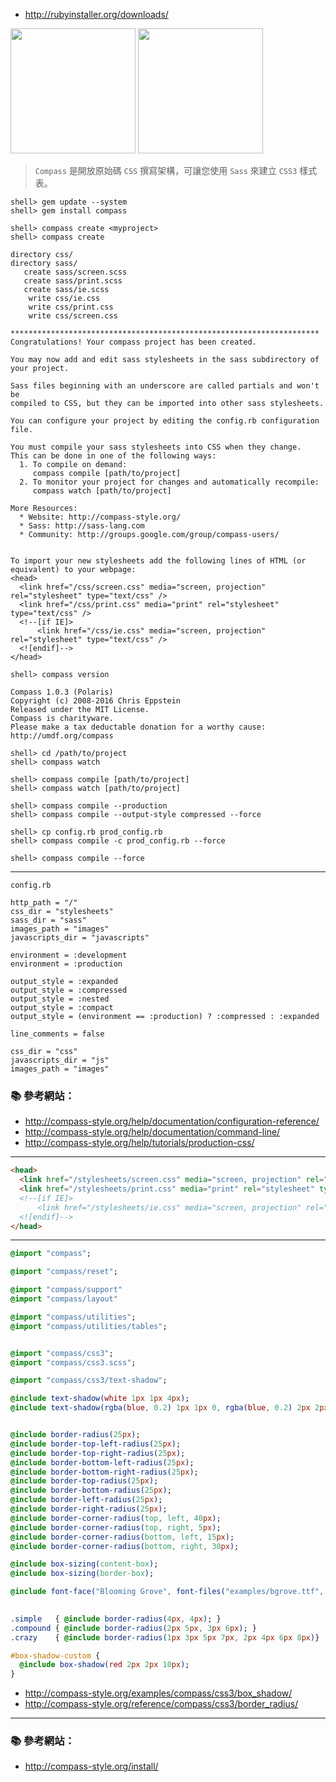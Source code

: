 - http://rubyinstaller.org/downloads/

<img src="http://i.imgur.com/WQ9Fm38.png" width="200">

<img src="https://cdn.rubyinstaller.org/images/logo.png" width="200">

> `Compass` 是開放原始碼 `CSS` 撰寫架構，可讓您使用 `Sass` 來建立 `CSS3` 樣式表。

```console
shell> gem update --system
shell> gem install compass

shell> compass create <myproject>
shell> compass create
```
```
directory css/
directory sass/
   create sass/screen.scss
   create sass/print.scss
   create sass/ie.scss
    write css/ie.css
    write css/print.css
    write css/screen.css

*********************************************************************
Congratulations! Your compass project has been created.

You may now add and edit sass stylesheets in the sass subdirectory of your project.

Sass files beginning with an underscore are called partials and won't be
compiled to CSS, but they can be imported into other sass stylesheets.

You can configure your project by editing the config.rb configuration file.

You must compile your sass stylesheets into CSS when they change.
This can be done in one of the following ways:
  1. To compile on demand:
     compass compile [path/to/project]
  2. To monitor your project for changes and automatically recompile:
     compass watch [path/to/project]

More Resources:
  * Website: http://compass-style.org/
  * Sass: http://sass-lang.com
  * Community: http://groups.google.com/group/compass-users/


To import your new stylesheets add the following lines of HTML (or equivalent) to your webpage:
<head>
  <link href="/css/screen.css" media="screen, projection" rel="stylesheet" type="text/css" />
  <link href="/css/print.css" media="print" rel="stylesheet" type="text/css" />
  <!--[if IE]>
      <link href="/css/ie.css" media="screen, projection" rel="stylesheet" type="text/css" />
  <![endif]-->
</head>
```

```console
shell> compass version
```

```
Compass 1.0.3 (Polaris)
Copyright (c) 2008-2016 Chris Eppstein
Released under the MIT License.
Compass is charityware.
Please make a tax deductable donation for a worthy cause: http://umdf.org/compass
```

```console
shell> cd /path/to/project
shell> compass watch

shell> compass compile [path/to/project]
shell> compass watch [path/to/project]

shell> compass compile --production
shell> compass compile --output-style compressed --force

shell> cp config.rb prod_config.rb
shell> compass compile -c prod_config.rb --force

shell> compass compile --force
```

---

`config.rb`

```
http_path = "/"
css_dir = "stylesheets"
sass_dir = "sass"
images_path = "images"
javascripts_dir = "javascripts"

environment = :development
environment = :production

output_style = :expanded
output_style = :compressed
output_style = :nested
output_style = :compact
output_style = (environment == :production) ? :compressed : :expanded

line_comments = false

css_dir = "css"
javascripts_dir = "js"
images_path = "images"
```
### :books: 參考網站：
- http://compass-style.org/help/documentation/configuration-reference/
- http://compass-style.org/help/documentation/command-line/
- http://compass-style.org/help/tutorials/production-css/

---

```html
<head>
  <link href="/stylesheets/screen.css" media="screen, projection" rel="stylesheet" type="text/css" />
  <link href="/stylesheets/print.css" media="print" rel="stylesheet" type="text/css" />
  <!--[if IE]>
      <link href="/stylesheets/ie.css" media="screen, projection" rel="stylesheet" type="text/css" />
  <![endif]-->
</head>
```


---

```sass
@import "compass";

@import "compass/reset";

@import "compass/support"
@import "compass/layout"

@import "compass/utilities";
@import "compass/utilities/tables";


@import "compass/css3";
@import "compass/css3.scss";

@import "compass/css3/text-shadow";
```

```sass
@include text-shadow(white 1px 1px 4px);
@include text-shadow(rgba(blue, 0.2) 1px 1px 0, rgba(blue, 0.2) 2px 2px 0, rgba(blue, 0.2) 3px 3px 0);


@include border-radius(25px);
@include border-top-left-radius(25px);
@include border-top-right-radius(25px);
@include border-bottom-left-radius(25px);
@include border-bottom-right-radius(25px);
@include border-top-radius(25px);
@include border-bottom-radius(25px);
@include border-left-radius(25px);
@include border-right-radius(25px);
@include border-corner-radius(top, left, 40px);
@include border-corner-radius(top, right, 5px);
@include border-corner-radius(bottom, left, 15px);
@include border-corner-radius(bottom, right, 30px);

@include box-sizing(content-box);
@include box-sizing(border-box);

@include font-face("Blooming Grove", font-files("examples/bgrove.ttf", "examples/bgrove.otf"));

 
.simple   { @include border-radius(4px, 4px); }
.compound { @include border-radius(2px 5px, 3px 6px); }
.crazy    { @include border-radius(1px 3px 5px 7px, 2px 4px 6px 8px)}

#box-shadow-custom {
  @include box-shadow(red 2px 2px 10px);
}

```

- http://compass-style.org/examples/compass/css3/box_shadow/
- http://compass-style.org/reference/compass/css3/border_radius/

---

### :books: 參考網站：
- http://compass-style.org/install/
